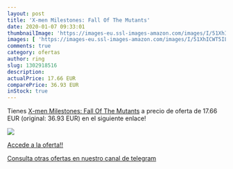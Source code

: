 ```yaml
---
layout: post
title: 'X-men Milestones: Fall Of The Mutants'
date: 2020-01-07 09:33:01
thumbnailImage: 'https://images-eu.ssl-images-amazon.com/images/I/51XhICWT5IL._SL200_.jpg'
images: [ 'https://images-eu.ssl-images-amazon.com/images/I/51XhICWT5IL._SL200_.jpg' ]
comments: true
category: ofertas
author: ring
slug: 1302918516
description:
actualPrice: 17.66 EUR
comparePrice: 36.93 EUR
inStock: true
---
```


Tienes [X-men Milestones: Fall Of The Mutants](https://www.amazon.com/dp/1302918516/?tag=redken08-20) a precio de oferta de 17.66 EUR (original: 36.93 EUR) en el siguiente enlace!

[![](https://images-eu.ssl-images-amazon.com/images/I/51XhICWT5IL._SL200_.jpg)](https://www.amazon.com/dp/1302918516/?tag=redken08-20)

[Accede a la oferta!!](https://www.amazon.com/dp/1302918516/?tag=redken08-20)

[Consulta otras ofertas en nuestro canal de telegram](https://t.me/s/ofertas25)

